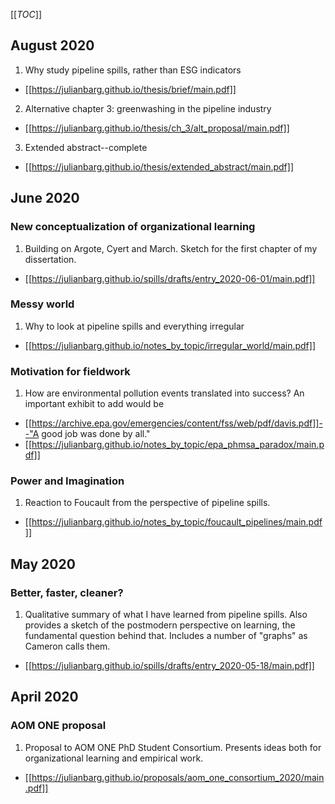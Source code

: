 [[_TOC_]]

## August 2020

1. Why study pipeline spills, rather than ESG indicators
* [[https://julianbarg.github.io/thesis/brief/main.pdf]]
2. Alternative chapter 3: greenwashing in the pipeline industry
* [[https://julianbarg.github.io/thesis/ch_3/alt_proposal/main.pdf]]
3. Extended abstract--complete
* [[https://julianbarg.github.io/thesis/extended_abstract/main.pdf]]

## June 2020

### New conceptualization of organizational learning

1. Building on Argote, Cyert and March. Sketch for the first chapter of my dissertation.
* [[https://julianbarg.github.io/spills/drafts/entry_2020-06-01/main.pdf]]

### Messy world

1. Why to look at pipeline spills and everything irregular
* [[https://julianbarg.github.io/notes_by_topic/irregular_world/main.pdf]]

### Motivation for fieldwork

1. How are environmental pollution events translated into success? An important exhibit to add would be 
* [[https://archive.epa.gov/emergencies/content/fss/web/pdf/davis.pdf]]--"A good job was done by all."
* [[https://julianbarg.github.io/notes_by_topic/epa_phmsa_paradox/main.pdf]]

### Power and Imagination

1. Reaction to Foucault from the perspective of pipeline spills.
* [[https://julianbarg.github.io/notes_by_topic/foucault_pipelines/main.pdf]]

## May 2020

### Better, faster, cleaner?

1. Qualitative summary of what I have learned from pipeline spills. Also provides a sketch of the postmodern perspective on learning, the fundamental question behind that. Includes a number of "graphs" as Cameron calls them.
* [[https://julianbarg.github.io/spills/drafts/entry_2020-05-18/main.pdf]]

## April 2020

### AOM ONE proposal

1. Proposal to AOM ONE PhD Student Consortium. Presents ideas both for organizational learning and empirical work.
* [[https://julianbarg.github.io/proposals/aom_one_consortium_2020/main.pdf]]